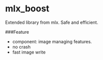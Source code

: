 # mlx_boost
Extended library from mlx. Safe and efficient.

###Feature
- component: image managing features.
- no crash
- fast image write